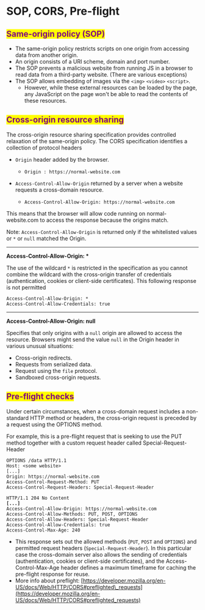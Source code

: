 # SOP, CORS, Pre-flight

## <mark style="color:purple;">Same-origin policy (SOP)</mark>

* The same-origin policy restricts scripts on one origin from accessing data from another origin.
* An origin consists of a URI scheme, domain and port number.
* The SOP prevents a malicious website from running JS in a browser to read data from a third-party website. (There are various exceptions)
* The SOP allows embedding of images via the `<img>` `<video>` `<script>`.
  * However, while these external resources can be loaded by the page, any JavaScript on the page won't be able to read the contents of these resources.

## <mark style="color:purple;">**Cross-origin resource sharing**</mark>

The cross-origin resource sharing specification provides controlled relaxation of the same-origin policy. The CORS specification identifies a collection of protocol headers

* `Origin` header added by the browser.
  * ```http
    Origin : https://normal-website.com
    ```
* `Access-Control-Allow-Origin` returned by a server when a website requests a cross-domain resource.
  * ```http
    Access-Control-Allow-Origin: https://normal-website.com
    ```

This means that the browser will allow code running on normal-website.com to access the response because the origins match.

Note: `Access-Control-Allow-Origin` is returned only if the whitelisted values or `*` or `null` matched the Origin.

***

**Access-Control-Allow-Origin: \***

The use of the wildcard `*` is restricted in the specification as you cannot combine the wildcard with the cross-origin transfer of credentials (authentication, cookies or client-side certificates). This following response is not permitted

```http
Access-Control-Allow-Origin: *
Access-Control-Allow-Credentials: true
```

***

**Access-Control-Allow-Origin: null**

Specifies that only origins with a `null` origin are allowed to access the resource. Browsers might send the value `null` in the Origin header in various unusual situations:

* Cross-origin redirects.
* Requests from serialized data.
* Request using the `file` protocol.
* Sandboxed cross-origin requests.

## <mark style="color:purple;">Pre-flight checks</mark>

Under certain circumstances, when a cross-domain request includes a non-standard HTTP method or headers, the cross-origin request is preceded by a request using the OPTIONS method.

For example, this is a pre-flight request that is seeking to use the PUT method together with a custom request header called Special-Request-Header

```http
OPTIONS /data HTTP/1.1
Host: <some website>
[...]
Origin: https://normal-website.com
Access-Control-Request-Method: PUT
Access-Control-Request-Headers: Special-Request-Header
```

<pre class="language-http"><code class="lang-http">HTTP/1.1 204 No Content
<strong>[...]
</strong>Access-Control-Allow-Origin: https://normal-website.com
Access-Control-Allow-Methods: PUT, POST, OPTIONS
Access-Control-Allow-Headers: Special-Request-Header
Access-Control-Allow-Credentials: true
Access-Control-Max-Age: 240
</code></pre>

* This response sets out the allowed methods (`PUT`, `POST` and `OPTIONS`) and permitted request headers (`Special-Request-Header`). In this particular case the cross-domain server also allows the sending of credentials (authentication, cookies or client-side certificates), and the Access-Control-Max-Age header defines a maximum timeframe for caching the pre-flight response for reuse.
* More info about preflight: [https://developer.mozilla.org/en-US/docs/Web/HTTP/CORS#preflighted\_requests](https://developer.mozilla.org/en-US/docs/Web/HTTP/CORS#preflighted_requests)
